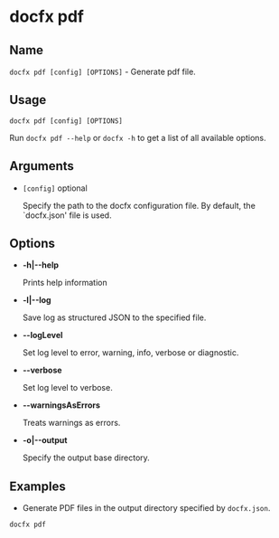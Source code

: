 # docfx pdf

## Name

`docfx pdf [config] [OPTIONS]` - Generate pdf file.

## Usage

```pwsh
docfx pdf [config] [OPTIONS]
```

Run `docfx pdf --help` or `docfx -h` to get a list of all available options.

## Arguments

- `[config]` <span class="badge text-bg-primary">optional</span>

  Specify the path to the docfx configuration file.
  By default, the `docfx.json' file is used.

## Options

- **-h|--help**

    Prints help information

- **-l|--log**

  Save log as structured JSON to the specified file.

- **--logLevel**

  Set log level to error, warning, info, verbose or diagnostic.

- **--verbose**

  Set log level to verbose.

- **--warningsAsErrors**

  Treats warnings as errors.

- **-o|--output**

  Specify the output base directory.

## Examples

- Generate PDF files in the output directory specified by `docfx.json`.

```pwsh
docfx pdf
```
